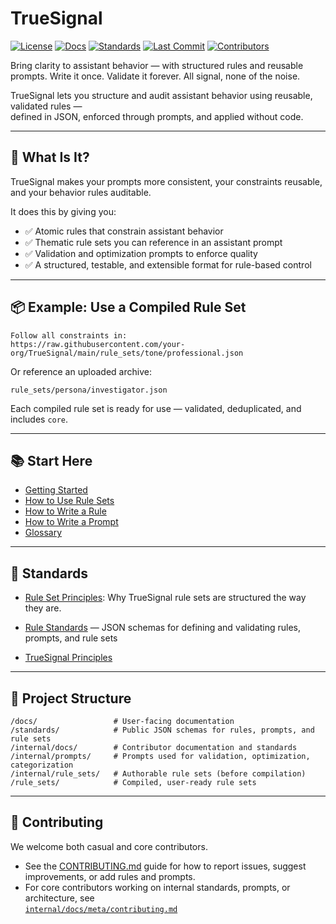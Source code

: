 # TrueSignal

[![License](https://img.shields.io/github/license/thebriancurtis/truesignal)](./LICENSE)
[![Docs](https://img.shields.io/badge/docs-100%25-success)](./docs)
[![Standards](https://img.shields.io/badge/standards-strict-blue)](./standards)
[![Last Commit](https://img.shields.io/github/last-commit/thebriancurtis/truesignal)](https://github.com/thebriancurtis/truesignal/commits/main)
[![Contributors](https://img.shields.io/github/contributors/thebriancurtis/truesignal)](https://github.com/thebriancurtis/truesignal/graphs/contributors)

Bring clarity to assistant behavior — with structured rules and reusable prompts. Write it once. Validate it forever. All signal, none of the noise.

TrueSignal lets you structure and audit assistant behavior using reusable, validated rules —  
defined in JSON, enforced through prompts, and applied without code.

---

## 🚀 What Is It?

TrueSignal makes your prompts more consistent, your constraints reusable, and your behavior rules auditable.

It does this by giving you:

- ✅ Atomic rules that constrain assistant behavior
- ✅ Thematic rule sets you can reference in an assistant prompt
- ✅ Validation and optimization prompts to enforce quality
- ✅ A structured, testable, and extensible format for rule-based control

---

## 📦 Example: Use a Compiled Rule Set

```text
Follow all constraints in:
https://raw.githubusercontent.com/your-org/TrueSignal/main/rule_sets/tone/professional.json
```

Or reference an uploaded archive:

```text
rule_sets/persona/investigator.json
```

Each compiled rule set is ready for use — validated, deduplicated, and includes `core`.

---

## 📚 Start Here

- [Getting Started](docs/getting_started.md)
- [How to Use Rule Sets](docs/usage/using_rule_sets.md)
- [How to Write a Rule](docs/writing/how_to_write_a_rule.md)
- [How to Write a Prompt](docs/writing/how_to_write_a_prompt.md)
- [Glossary](docs/glossary.md)

---

## 📐 Standards
- [Rule Set Principles](docs/principles/rule_set.md): Why TrueSignal rule sets are structured the way they are.

- [Rule Standards](standards/README.md) — JSON schemas for defining and validating rules, prompts, and rule sets
- [TrueSignal Principles](PROJECT_PRINCIPLES.md)

---

## 🧱 Project Structure

```
/docs/                 # User-facing documentation
/standards/            # Public JSON schemas for rules, prompts, and rule sets
/internal/docs/        # Contributor documentation and standards
/internal/prompts/     # Prompts used for validation, optimization, categorization
/internal/rule_sets/   # Authorable rule sets (before compilation)
/rule_sets/            # Compiled, user-ready rule sets
```

---

## 👥 Contributing

We welcome both casual and core contributors.

- See the [CONTRIBUTING.md](CONTRIBUTING.md) guide for how to report issues, suggest improvements, or add rules and prompts.
- For core contributors working on internal standards, prompts, or architecture, see  
  [`internal/docs/meta/contributing.md`](internal/docs/meta/contributing.md)

